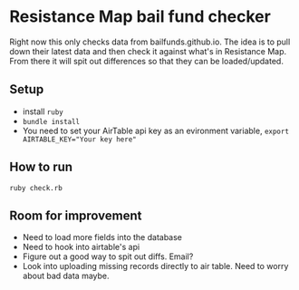 # Resistance Map bail fund checker

Right now this only checks data from bailfunds.github.io. The idea is to pull down their latest data and then check it
against what's in Resistance Map. From there it will spit out differences so that they can be loaded/updated.

## Setup

- install `ruby`
- `bundle install`
- You need to set your AirTable api key as an evironment variable, `export AIRTABLE_KEY="Your key here"`

## How to run

`ruby check.rb`

## Room for improvement

- Need to load more fields into the database
- Need to hook into airtable's api
- Figure out a good way to spit out diffs. Email?
- Look into uploading missing records directly to air table. Need to worry about bad data maybe.
